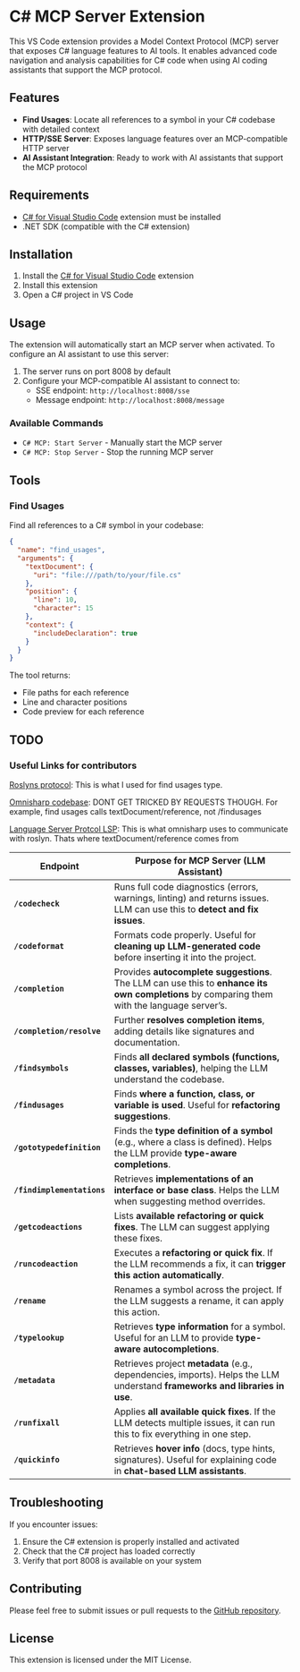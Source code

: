 # C# MCP Server Extension

This VS Code extension provides a Model Context Protocol (MCP) server that exposes C# language features to AI tools. It enables advanced code navigation and analysis capabilities for C# code when using AI coding assistants that support the MCP protocol.

## Features

- **Find Usages**: Locate all references to a symbol in your C# codebase with detailed context
- **HTTP/SSE Server**: Exposes language features over an MCP-compatible HTTP server
- **AI Assistant Integration**: Ready to work with AI assistants that support the MCP protocol

## Requirements

- [C# for Visual Studio Code](https://marketplace.visualstudio.com/items?itemName=ms-dotnettools.csharp) extension must be installed
- .NET SDK (compatible with the C# extension)

## Installation

1. Install the [C# for Visual Studio Code](https://marketplace.visualstudio.com/items?itemName=ms-dotnettools.csharp) extension
2. Install this extension
3. Open a C# project in VS Code

## Usage

The extension will automatically start an MCP server when activated. To configure an AI assistant to use this server:

1. The server runs on port 8008 by default
2. Configure your MCP-compatible AI assistant to connect to:
   - SSE endpoint: `http://localhost:8008/sse`
   - Message endpoint: `http://localhost:8008/message`

### Available Commands

- `C# MCP: Start Server` - Manually start the MCP server
- `C# MCP: Stop Server` - Stop the running MCP server

## Tools

### Find Usages

Find all references to a C# symbol in your codebase:

```json
{
  "name": "find_usages",
  "arguments": {
    "textDocument": {
      "uri": "file:///path/to/your/file.cs"
    },
    "position": {
      "line": 10,
      "character": 15
    },
    "context": {
      "includeDeclaration": true
    }
  }
}
```

The tool returns:
- File paths for each reference
- Line and character positions
- Code preview for each reference

## TODO

### Useful Links for contributors

[Roslyns protocol](https://github.com/dotnet/roslyn/blob/main/src/LanguageServer/Protocol/Protocol/Navigation/ReferenceParams.cs): This is what I used for find usages type.

[Omnisharp codebase](https://github.com/dotnet/vscode-csharp/blob/main/src/omnisharp/protocol.ts): DONT GET TRICKED BY REQUESTS THOUGH. For example, find usages calls textDocument/reference, not /findusages

[Language Server Protcol LSP](https://microsoft.github.io/language-server-protocol/specifications/lsp/3.17/specification/): This is what omnisharp uses to communicate with roslyn. Thats where textDocument/reference comes from


| **Endpoint** | **Purpose for MCP Server (LLM Assistant)** |
|-------------|----------------------------------|
| **`/codecheck`** | Runs full code diagnostics (errors, warnings, linting) and returns issues. LLM can use this to **detect and fix issues**. |
| **`/codeformat`** | Formats code properly. Useful for **cleaning up LLM-generated code** before inserting it into the project. |
| **`/completion`** | Provides **autocomplete suggestions**. The LLM can use this to **enhance its own completions** by comparing them with the language server’s. |
| **`/completion/resolve`** | Further **resolves completion items**, adding details like signatures and documentation. |
| **`/findsymbols`** | Finds **all declared symbols (functions, classes, variables)**, helping the LLM understand the codebase. |
| **`/findusages`** | Finds **where a function, class, or variable is used**. Useful for **refactoring suggestions**. |
| **`/gototypedefinition`** | Finds the **type definition of a symbol** (e.g., where a class is defined). Helps the LLM provide **type-aware completions**. |
| **`/findimplementations`** | Retrieves **implementations of an interface or base class**. Helps the LLM when suggesting method overrides. |
| **`/getcodeactions`** | Lists **available refactoring or quick fixes**. The LLM can suggest applying these fixes. |
| **`/runcodeaction`** | Executes a **refactoring or quick fix**. If the LLM recommends a fix, it can **trigger this action automatically**. |
| **`/rename`** | Renames a symbol across the project. If the LLM suggests a rename, it can apply this action. |
| **`/typelookup`** | Retrieves **type information** for a symbol. Useful for an LLM to provide **type-aware autocompletions**. |
| **`/metadata`** | Retrieves project **metadata** (e.g., dependencies, imports). Helps the LLM understand **frameworks and libraries in use**. |
| **`/runfixall`** | Applies **all available quick fixes**. If the LLM detects multiple issues, it can run this to fix everything in one step. |
| **`/quickinfo`** | Retrieves **hover info** (docs, type hints, signatures). Useful for explaining code in **chat-based LLM assistants**. |


## Troubleshooting

If you encounter issues:

1. Ensure the C# extension is properly installed and activated
2. Check that the C# project has loaded correctly
3. Verify that port 8008 is available on your system

## Contributing

Please feel free to submit issues or pull requests to the [GitHub repository](https://github.com/biegehydra/csharplangmcpserver).

## License

This extension is licensed under the MIT License.

